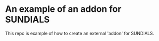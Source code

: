# An example of an addon for SUNDIALS

This repo is example of how to create an external 'addon' for SUNDIALS. 
